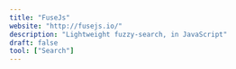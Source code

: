 ```yaml
---
title: "FuseJs"
website: "http://fusejs.io/"
description: "Lightweight fuzzy-search, in JavaScript"
draft: false
tool: ["Search"]
---
```

